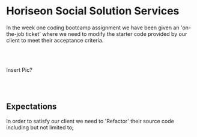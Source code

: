 # Horiseon Social Solution Services
In the week one coding bootcamp assignment we have been given an 'on-the-job ticket' where we need to modify the starter code provided by our client to meet their acceptance criteria.

<br><br>

Insert Pic?

<br><br>

## Expectations
In order to satisfy our client we need to 'Refactor' their source code including but not limited to;


